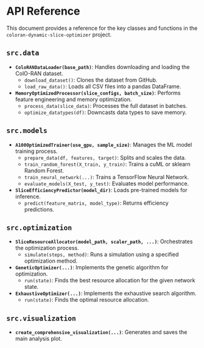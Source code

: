# API Reference

This document provides a reference for the key classes and functions in the `coloran-dynamic-slice-optimizer` project.

## `src.data`

-   **`ColoRANDataLoader(base_path)`**: Handles downloading and loading the ColO-RAN dataset.
    -   `download_dataset()`: Clones the dataset from GitHub.
    -   `load_raw_data()`: Loads all CSV files into a pandas DataFrame.
-   **`MemoryOptimizedProcessor(slice_configs, batch_size)`**: Performs feature engineering and memory optimization.
    -   `process_data(slice_data)`: Processes the full dataset in batches.
    -   `optimize_datatypes(df)`: Downcasts data types to save memory.

## `src.models`

-   **`A100OptimizedTrainer(use_gpu, sample_size)`**: Manages the ML model training process.
    -   `prepare_data(df, features, target)`: Splits and scales the data.
    -   `train_random_forest(X_train, y_train)`: Trains a cuML or sklearn Random Forest.
    -   `train_neural_network(...)`: Trains a TensorFlow Neural Network.
    -   `evaluate_models(X_test, y_test)`: Evaluates model performance.
-   **`SliceEfficiencyPredictor(model_dir)`**: Loads pre-trained models for inference.
    -   `predict(feature_matrix, model_type)`: Returns efficiency predictions.

## `src.optimization`

-   **`SliceResourceAllocator(model_path, scaler_path, ...)`**: Orchestrates the optimization process.
    -   `simulate(steps, method)`: Runs a simulation using a specified optimization method.
-   **`GeneticOptimizer(...)`**: Implements the genetic algorithm for optimization.
    -   `run(state)`: Finds the best resource allocation for the given network state.
-   **`ExhaustiveOptimizer(...)`**: Implements the exhaustive search algorithm.
    -   `run(state)`: Finds the optimal resource allocation.

## `src.visualization`

-   **`create_comprehensive_visualization(...)`**: Generates and saves the main analysis plot.
